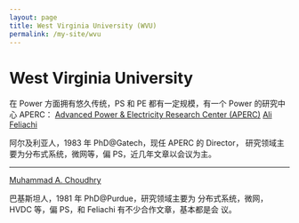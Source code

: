 ```yaml
---
layout: page
title: West Virginia University (WVU)
permalink: /my-site/wvu
---
```

# West Virginia University
在 Power 方面拥有悠久传统，PS 和 PE 都有一定规模，有一个 Power 的研究中
心 APERC：
[Advanced Power & Electricity Research Center (APERC)](https://aperc.wvu.edu/)
[Ali Feliachi](https://www.statler.wvu.edu/faculty-staff/faculty/ali-feliachi)

阿尔及利亚人，1983 年 PhD@Gatech，现任 APERC 的 Director，
研究领域主要为分布式系统，微网等，偏 PS，近几年文章以会议为主。


---

[Muhammad A. Choudhry](https://www.statler.wvu.edu/faculty-staff/faculty/muhammad-choudhry)

巴基斯坦人，1981 年 PhD@Purdue，研究领域主要为
分布式系统，微网，HVDC 等，偏 PS，和 Feliachi 有不少合作文章，基本都是会
议。
